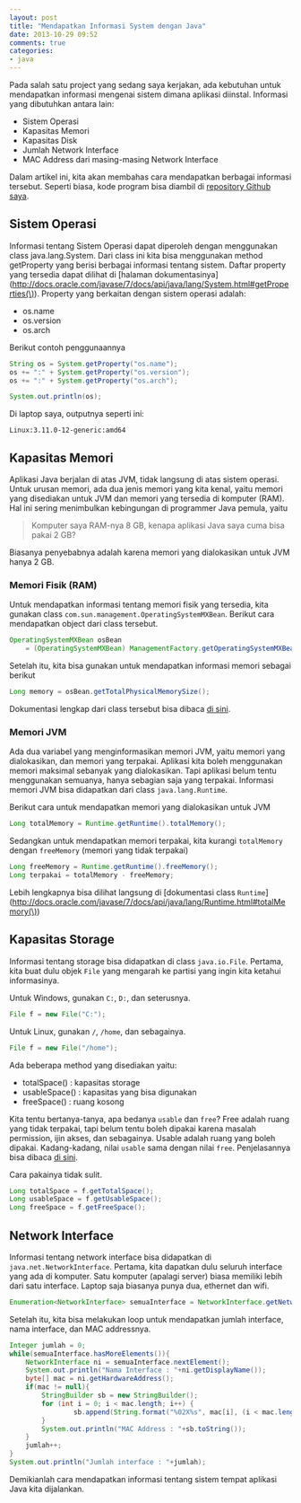 ```yaml
---
layout: post
title: "Mendapatkan Informasi System dengan Java"
date: 2013-10-29 09:52
comments: true
categories: 
- java
---
```


Pada salah satu project yang sedang saya kerjakan, ada kebutuhan untuk mendapatkan informasi mengenai sistem dimana aplikasi diinstal. Informasi yang dibutuhkan antara lain:

* Sistem Operasi
* Kapasitas Memori
* Kapasitas Disk
* Jumlah Network Interface
* MAC Address dari masing-masing Network Interface

Dalam artikel ini, kita akan membahas cara mendapatkan berbagai informasi tersebut. Seperti biasa, kode program bisa diambil di [repository Github saya](https://github.com/endymuhardin/belajar-java-sysinfo).

<!--more-->

## Sistem Operasi ##

Informasi tentang Sistem Operasi dapat diperoleh dengan menggunakan class java.lang.System. Dari class ini kita bisa menggunakan method getProperty yang berisi berbagai informasi tentang sistem. Daftar property yang tersedia dapat dilihat di [halaman dokumentasinya](http://docs.oracle.com/javase/7/docs/api/java/lang/System.html#getProperties(\)). Property yang berkaitan dengan sistem operasi adalah:

* os.name
* os.version
* os.arch

Berikut contoh penggunaannya

```java
String os = System.getProperty("os.name");
os += ":" + System.getProperty("os.version");
os += ":" + System.getProperty("os.arch");

System.out.println(os);
```

Di laptop saya, outputnya seperti ini:

```
Linux:3.11.0-12-generic:amd64
```

## Kapasitas Memori ##

Aplikasi Java berjalan di atas JVM, tidak langsung di atas sistem operasi. Untuk urusan memori, ada dua jenis memori yang kita kenal, yaitu memori yang disediakan untuk JVM dan memori yang tersedia di komputer (RAM). Hal ini sering menimbulkan kebingungan di programmer Java pemula, yaitu

> Komputer saya RAM-nya 8 GB, kenapa aplikasi Java saya cuma bisa pakai 2 GB?

Biasanya penyebabnya adalah karena memori yang dialokasikan untuk JVM hanya 2 GB.

### Memori Fisik (RAM) ###

Untuk mendapatkan informasi tentang memori fisik yang tersedia, kita gunakan class `com.sun.management.OperatingSystemMXBean`. Berikut cara mendapatkan object dari class tersebut.

```java
OperatingSystemMXBean osBean 
    = (OperatingSystemMXBean) ManagementFactory.getOperatingSystemMXBean();
```

Setelah itu, kita bisa gunakan untuk mendapatkan informasi memori sebagai berikut

```java
Long memory = osBean.getTotalPhysicalMemorySize();
```

Dokumentasi lengkap dari class tersebut bisa dibaca [di sini](http://docs.oracle.com/javase/7/docs/jre/api/management/extension/com/sun/management/OperatingSystemMXBean.html).

### Memori JVM ###

Ada dua variabel yang menginformasikan memori JVM, yaitu memori yang dialokasikan, dan memori yang terpakai. Aplikasi kita boleh menggunakan memori maksimal sebanyak yang dialokasikan. Tapi aplikasi belum tentu menggunakan semuanya, hanya sebagian saja yang terpakai. Informasi memori JVM bisa didapatkan dari class `java.lang.Runtime`.

Berikut cara untuk mendapatkan memori yang dialokasikan untuk JVM

```java
Long totalMemory = Runtime.getRuntime().totalMemory();
```

Sedangkan untuk mendapatkan memori terpakai, kita kurangi `totalMemory` dengan `freeMemory` (memori yang tidak terpakai)

```java
Long freeMemory = Runtime.getRuntime().freeMemory();
Long terpakai = totalMemory - freeMemory;
```

Lebih lengkapnya bisa dilihat langsung di [dokumentasi class `Runtime`](http://docs.oracle.com/javase/7/docs/api/java/lang/Runtime.html#totalMemory(\))

## Kapasitas Storage ##

Informasi tentang storage bisa didapatkan di class `java.io.File`. Pertama, kita buat dulu objek `File` yang mengarah ke partisi yang ingin kita ketahui informasinya. 

Untuk Windows, gunakan `C:`, `D:`, dan seterusnya. 

```java
File f = new File("C:");
```

Untuk Linux, gunakan `/`, `/home`, dan sebagainya.

```java
File f = new File("/home");
```

Ada beberapa method yang disediakan yaitu:

* totalSpace() : kapasitas storage
* usableSpace() : kapasitas yang bisa digunakan
* freeSpace() : ruang kosong

Kita tentu bertanya-tanya, apa bedanya `usable` dan `free`? Free adalah ruang yang tidak terpakai, tapi belum tentu boleh dipakai karena masalah permission, ijin akses, dan sebagainya. Usable adalah ruang yang boleh dipakai. Kadang-kadang, nilai `usable` sama dengan nilai `free`. Penjelasannya bisa dibaca [di sini](http://docs.oracle.com/javase/7/docs/api/java/io/File.html#getUsableSpace()).

Cara pakainya tidak sulit.

```java
Long totalSpace = f.getTotalSpace();
Long usableSpace = f.getUsableSpace();
Long freeSpace = f.getFreeSpace();
```

## Network Interface ##

Informasi tentang network interface bisa didapatkan di `java.net.NetworkInterface`. Pertama, kita dapatkan dulu seluruh interface yang ada di komputer. Satu komputer (apalagi server) biasa memiliki lebih dari satu interface. Laptop saja biasanya punya dua, ethernet dan wifi.

```java
Enumeration<NetworkInterface> semuaInterface = NetworkInterface.getNetworkInterfaces();
```

Setelah itu, kita bisa melakukan loop untuk mendapatkan jumlah interface, nama interface, dan MAC addressnya.

```java
Integer jumlah = 0;
while(semuaInterface.hasMoreElements()){
    NetworkInterface ni = semuaInterface.nextElement();
    System.out.println("Nama Interface : "+ni.getDisplayName());
    byte[] mac = ni.getHardwareAddress();
    if(mac != null){
        StringBuilder sb = new StringBuilder();
        for (int i = 0; i < mac.length; i++) {
                sb.append(String.format("%02X%s", mac[i], (i < mac.length - 1) ? "-" : ""));		
        }
        System.out.println("MAC Address : "+sb.toString());
    }
    jumlah++;
}
System.out.println("Jumlah interface : "+jumlah);
```

Demikianlah cara mendapatkan informasi tentang sistem tempat aplikasi Java kita dijalankan.
